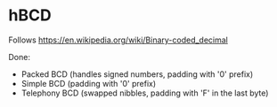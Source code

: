 # hBCD

Follows https://en.wikipedia.org/wiki/Binary-coded_decimal

Done:
 - Packed BCD (handles signed numbers, padding with '0' prefix)
 - Simple BCD (padding with '0' prefix)
 - Telephony BCD (swapped nibbles, padding with 'F' in the last byte)
